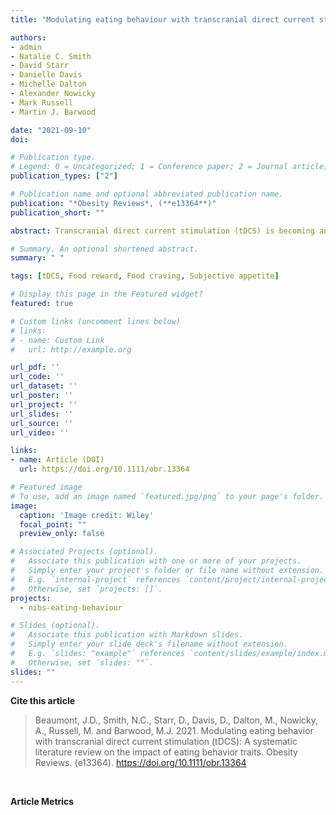 ```yaml
---
title: "Modulating eating behaviour with transcranial direct current stimulation (tDCS): A systematic literature review on the impact of eating behaviour traits"

authors:
- admin
- Natalie C. Smith
- David Starr
- Danielle Davis
- Michelle Dalton
- Alexander Nowicky
- Mark Russell
- Martin J. Barwood

date: "2021-09-10"
doi: 

# Publication type.
# Legend: 0 = Uncategorized; 1 = Conference paper; 2 = Journal article; # 3 = Preprint / Working Paper; 4 = Report; 5 = Book; 6 = Book section; 7 = Thesis; 8 = Patent
publication_types: ["2"]

# Publication name and optional abbreviated publication name.
publication: "*Obesity Reviews*, (**e13364**)"
publication_short: ""

abstract: Transcranial direct current stimulation (tDCS) is becoming an increasingly popular technique for altering eating behaviours. Recent research suggests a possible eating behaviour trait-dependent effect of tDCS. However, studies recruit participant populations with heterogeneous trait characteristics, including “healthy” individuals who do not present with eating behaviour traits suggesting susceptibility to overconsumption. The present review considers the effects of tDCS across eating-related measures, and explores whether a trait-dependent effect is evident across the literature. A literature search identified 28 articles using sham-controlled tDCS to modify eating-related measures. Random effects meta-analyses were performed, with subgroup analyses to identify differences between “healthy” and trait groups. Trivial overall effects (*g* = -0.12 to 0.09) of active versus sham tDCS were found. Subgroup analyses showed a more consistent effect for trait groups, with small and moderate effect size (*g* = -1.03 to 0.60), suggesting tDCS is dependent on participants’ eating behaviour traits. Larger effect sizes were found for those displaying traits associated with study outcomes (e.g. heightened food cravings). “Healthy” individuals appear to be unresponsive to stimulation. Based on this meta-data, future work should recruit those with eating behaviour trait susceptibilities to overconsumption, focussing on those who present with traits associated with the outcome of interest.

# Summary. An optional shortened abstract.
summary: " "

tags: [tDCS, Food reward, Food craving, Subjective appetite]

# Display this page in the Featured widget?
featured: true

# Custom links (uncomment lines below)
# links:
# - name: Custom Link
#   url: http://example.org

url_pdf: ''
url_code: ''
url_dataset: ''
url_poster: ''
url_project: ''
url_slides: ''
url_source: ''
url_video: ''

links:
- name: Article (DOI)
  url: https://doi.org/10.1111/obr.13364

# Featured image
# To use, add an image named `featured.jpg/png` to your page's folder. 
image:
  caption: 'Image credit: Wiley'
  focal_point: ""
  preview_only: false

# Associated Projects (optional).
#   Associate this publication with one or more of your projects.
#   Simply enter your project's folder or file name without extension.
#   E.g. `internal-project` references `content/project/internal-project/index.md`.
#   Otherwise, set `projects: []`.
projects:
  - nibs-eating-behaviour

# Slides (optional).
#   Associate this publication with Markdown slides.
#   Simply enter your slide deck's filename without extension.
#   E.g. `slides: "example"` references `content/slides/example/index.md`.
#   Otherwise, set `slides: ""`.
slides: ""
---
```


**Cite this article**
> Beaumont, J.D., Smith, N.C., Starr, D., Davis, D., Dalton, M., Nowicky, A., Russell, M. and Barwood, M.J. 2021. Modulating eating behavior with transcranial direct current stimulation (tDCS): A systematic literature review on the impact of eating behavior traits. Obesity Reviews. (e13364). https://doi.org/10.1111/obr.13364

</br>

**Article Metrics**
<div style="margin-left:1rem;position:absolute">
<script type='text/javascript' src='https://d1bxh8uas1mnw7.cloudfront.net/assets/embed.js'></script>
<div class='altmetric-embed' data-badge-type='donut' class='altmetric-embed' data-badge-popover='right' data-doi="10.1111/obr.13364"></div></div>

<div style="margin-left:5rem;;margin-top:-1.5rem;position:absolute">
<script type="text/javascript" src="//cdn.plu.mx/widget-popup.js"></script>
<a href="https://plu.mx/plum/a/?doi=10.1111/obr.13364" class="plumx-plum-print-popup" data-popup="right"></a>
</div>

</br>
</br>
</br>

